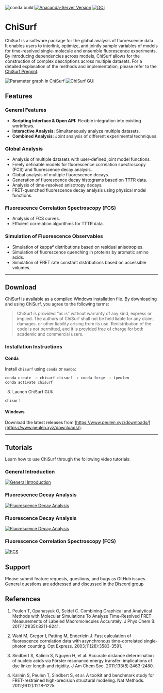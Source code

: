 ![conda build](https://github.com/fluorescence-tools/chisurf/actions/workflows/conda-build.yml/badge.svg)
[![Anaconda-Server Version](https://anaconda.org/tpeulen/chisurf/badges/version.svg)](https://anaconda.org/tpeulen/chisurf)
[![DOI](https://zenodo.org/badge/149296509.svg)](https://zenodo.org/badge/latestdoi/149296509)

# ChiSurf

ChiSurf is a software package for the global analysis of fluorescence data. It enables users to interlink, optimize, and jointly sample variables of models for time-resolved single-molecule and ensemble fluorescence experiments. By introducing dependencies across models, ChiSurf allows for the construction of complex descriptions across multiple datasets.
For a detailed explanation of the methods and implementation, please refer to the [ChiSurf Preprint](https://www.preprints.org/manuscript/202501.1615/v1).

![Parameter graph in ChiSurf][2]
![ChiSurf GUI][1]
## Features

### General Features

- **Scripting Interface & Open API:** Flexible integration into existing workflows.
- **Interactive Analysis:** Simultaneously analyze multiple datasets.
- **Combined Analysis:** Joint analysis of different experimental techniques.

### Global Analysis

- Analysis of multiple datasets with user-defined joint model functions.
- Freely definable models for fluorescence correlation spectroscopy (FCS) and fluorescence decay analysis.
- Global analysis of multiple fluorescence decays.
- Generation of fluorescence decay histograms based on TTTR data.
- Analysis of time-resolved anisotropy decays.
- FRET-quenched fluorescence decay analysis using physical model functions.

### Fluorescence Correlation Spectroscopy (FCS)

- Analysis of FCS curves.
- Efficient correlation algorithms for TTTR data.

### Simulation of Fluorescence Observables

- Simulation of kappa² distributions based on residual anisotropies.
- Simulation of fluorescence quenching in proteins by aromatic amino acids.
- Simulation of FRET rate constant distributions based on accessible volumes.

---

## Download

ChiSurf is available as a compiled Windows installation file. By downloading and using ChiSurf, you agree to the following terms:

> ChiSurf is provided “as is” without warranty of any kind, express or implied. The authors of ChiSurf shall not be held liable for any claim, damages, or other liability arising from its use. Redistribution of the code is not permitted, and it is provided free of charge for both academic and commercial users.

### Installation Instructions

#### Conda

Install `chisurf` using `conda` or `mamba`:

```bash
conda create -n chisurf chisurf -c conda-forge -c tpeulen
conda activate chisurf
```

3. Launch ChiSurf GUI:

```bash
chisurf
```

#### Windows

Download the latest releases from [https://www.peulen.xyz/downloads/](https://www.peulen.xyz/downloads/).

---

## Tutorials

Learn how to use ChiSurf through the following video tutorials:

### General Introduction  
[![General Introduction](https://img.youtube.com/vi/qa4UQnhO-8M/0.jpg)](https://www.youtube.com/watch?v=qa4UQnhO-8M)

### Fluorescence Decay Analysis  
[![Fluorescence Decay Analysis](https://img.youtube.com/vi/rtllur-jUag/0.jpg)](https://www.youtube.com/watch?v=rtllur-jUag)

### Fluorescence Decay Analysis  
[![Fluorescence Decay Analysis](https://img.youtube.com/vi/rtllur-jUag/0.jpg)](https://www.youtube.com/watch?v=rtllur-jUag)

### Fluorescence Correlation Spectroscopy (FCS)  
[![FCS](https://img.youtube.com/vi/k9NgYbyLyXk/0.jpg)](https://www.youtube.com/watch?v=k9NgYbyLyXk)


## Support

Please submit feature requests, questions, and bugs as GitHub issues. General questions are addressed and discussed in
the Discord [group](https://discord.gg/mFEDHURSnJ)

## References

1. Peulen T, Opanasyuk O, Seidel C. Combining Graphical and Analytical Methods with Molecular Simulations To Analyze
Time-Resolved FRET Measurements of Labeled Macromolecules Accurately. J Phys Chem B. 2017;121(35):8211-8241.

2. Wahl M, Gregor I, Patting M, Enderlein J. Fast calculation of fluorescence correlation data with asynchronous
time-correlated single-photon counting. Opt Express. 2003;11(26):3583-3591.

3. Sindbert S, Kalinin S, Nguyen H, et al. Accurate distance determination of nucleic acids via Förster resonance
energy transfer: implications of dye linker length and rigidity. J Am Chem Soc. 2011;133(8):2463-2480.

4. Kalinin S, Peulen T, Sindbert S, et al. A toolkit and benchmark study for FRET-restrained high-precision structural
modeling. Nat Methods. 2012;9(12):1218-1225.

[1]: https://www.peulen.xyz/wp-content/uploads/2017/05/ChiSurf_Overview-768x451.png "ChiSurf GUI"
[2]: https://www.peulen.xyz/wp-content/uploads/2024/04/ChiSurf_ParameterGraph.png "ChiSurf Parameter Network"

